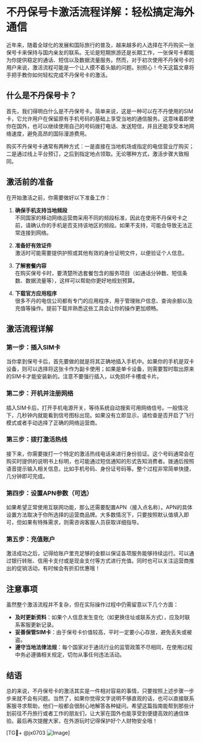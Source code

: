 # 不丹保号卡激活流程详解：轻松搞定海外通信

近年来，随着全球化的发展和国际旅行的普及，越来越多的人选择在不丹购买一张保号卡来保持与国内亲友的联系。无论是短期旅游还是长期工作，一张保号卡都能为你提供稳定的通话、短信以及数据流量服务。然而，对于初次使用不丹保号卡的用户来说，激活流程可能是一个让人摸不着头脑的问题。别担心！今天这篇文章将手把手教你如何轻松完成不丹保号卡的激活。

## 什么是不丹保号卡？

首先，我们得明白什么是不丹保号卡。简单来说，这是一种可以在不丹使用的SIM卡，它允许用户在保留原有手机号码的基础上享受当地的通信服务。这意味着即使你在国外，也可以继续使用自己的号码拨打电话、发送短信，并且还能享受本地网络速度，避免高昂的国际漫游费用。

购买不丹保号卡通常有两种方式：一是直接在当地机场或指定的电信营业厅购买；二是通过线上平台预订，之后到指定地点领取。无论哪种方式，激活步骤大致相同。

## 激活前的准备

在开始激活之前，你需要做好以下准备工作：

1. **确保手机支持当地频段**  
   不同国家的移动网络运营商采用不同的频段标准，因此在使用不丹保号卡之前，请确认你的手机是否支持该地区的频段。如果不支持，可能会导致无法正常连接到网络。

2. **准备好有效证件**  
   激活时可能需要提供护照或其他有效的身份证明文件，以便验证个人信息。

3. **了解套餐内容**  
   在购买保号卡时，要清楚所选套餐包含的服务项目（如通话分钟数、短信条数、数据流量等），这样可以帮助你更好地规划预算。

4. **下载官方应用程序**  
   很多不丹的电信公司都有专门的应用程序，用于管理账户信息、查询余额以及充值等操作。提前下载并熟悉这些工具会让你的操作更加顺畅。

## 激活流程详解

### 第一步：插入SIM卡
当你拿到保号卡后，首先要做的就是将其正确地插入手机中。如果你的手机是双卡设备，则可以选择将这张卡作为副卡使用；如果是单卡设备，则需要暂时取出原来的SIM卡才能安装新的。注意不要强行插入，以免损坏卡槽或卡片。

### 第二步：开机并注册网络
插入SIM卡后，打开手机电源开关，等待系统自动搜索可用网络信号。一般情况下，几秒钟内就能看到信号图标出现。如果没有立即显示，请检查是否开启了飞行模式或者手动选择了正确的网络运营商。

### 第三步：拨打激活热线
接下来，你需要拨打一个特定的激活热线电话来进行身份验证。这个号码通常会在购买时提供的说明书上标明，也可能通过短信通知的形式告知消费者。拨通后按照语音提示输入相关信息，比如手机号码、身份证号码等。整个过程非常简单快捷，几分钟即可完成。

### 第四步：设置APN参数（可选）
如果希望正常使用互联网功能，那么还需要配置APN（接入点名称）。APN的具体设置方法取决于你所选择的运营商品牌。大多数情况下，只要按照默认值填入即可，但如果有特殊需求，则需咨询客服人员获取详细指导。

### 第五步：充值账户
激活成功之后，记得给账户里充足够的金额以保证各项服务能够持续运行。可以通过银行转账、信用卡支付或是现金支付等方式进行充值。同时也可以关注运营商推出的促销活动，有时候会有折扣优惠哦！

## 注意事项

虽然整个激活流程并不复杂，但在实际操作过程中仍需留意以下几个方面：

- **及时更新资料**：如果个人信息发生变化（如更换住址或联系方式），应及时联系客服更新记录。
- **妥善保管SIM卡**：由于保号卡价值较高，平时一定要小心存放，避免丢失或被盗。
- **遵守当地法律法规**：每个国家对于通讯行业的监管政策不尽相同，在使用过程中务必遵循相关规定，切勿从事任何违法活动。

## 结语

总的来说，不丹保号卡的激活其实是一件相对容易的事情，只要按照上述步骤一步步来就不会有问题。当然了，如果你觉得文字说明不够直观的话，也可以直接联系客服寻求帮助，他们一般都会很耐心地解答各种疑问。希望这篇指南能帮到那些计划前往不丹旅行或者工作的朋友们，让大家在国外也能享受到便捷高效的通信体验。最后再次提醒大家，在外游玩时记得保护好个人财物安全哦！

[TG💪+ @jx0703 ![Image](https://github.com/user-attachments/assets/dbca1d08-cadb-493c-b0ec-ad6f7a83f270)]